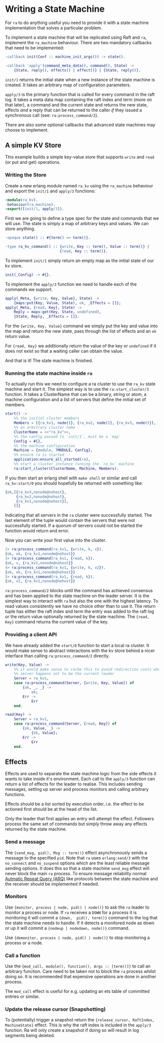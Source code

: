 # Writing a State Machine

For `ra` to do anything useful you need to provide it with a state machine
implementation that solves a particular problem.

To implement a state machine that will be replicated using Raft and `ra`, implement the
`ra_machine` behaviour. There are two mandatory callbacks that need to be
implemented:

```erlang
-callback init(Conf :: machine_init_args()) -> state().

-callback 'apply'(command_meta_data(), command(), State) ->
    {State, reply(), effects() | effect()} | {State, reply()}.
```

`init/1` returns the initial state when a new instance of the state machine
is created. It takes an arbitrary map of configuration parameters.

`apply/3` is the primary function that is called for every command in the
raft log. It takes a meta data map containing the raft index and term (more on that later),
a command and the
current state and returns the new state, effects _and_ a reply that can be returned
to the caller _if_ they issued a synchronous call (see: `ra:process_command/2`).

There are also some optional callbacks that advanced state machines may choose to
implement.

## A simple KV Store

This example builds a simple key-value store that supports
`write` and `read` (or put and get) operations.

### Writing the Store

Create a new erlang module named `ra_kv` using the `ra_machine` behaviour and
export the `init/1` and `apply/3` functions:

```erlang
-module(ra_kv).
-behaviour(ra_machine).
-export([init/1, apply/3]).
```

First we are going to define a type spec for the state and commands that we will
use. The state is simply a map of arbitrary keys and values. We can store anything.

```erlang
-opaque state() :: #{term() => term()}.

-type ra_kv_command() :: {write, Key :: term(), Value :: term()} |
                         {read, Key :: term()}.
```

To implement `init/1` simply return an empty map as the initial state of our kv store.

```erlang
init(_Config) -> #{}.
```

To implement the `apply/3` function we need to handle each of the commands
we support.

```erlang
apply(_Meta, {write, Key, Value}, State) ->
    {maps:put(Key, Value, State), ok, _Effects = []};
apply(_Meta, {read, Key}, State) ->
    Reply = maps:get(Key, State, undefined),
    {State, Reply, _Effects = []}.
```

For the `{write, Key, Value}` command we simply put the key and value into the
map and return the new state, pass through the list of effects and an `ok`
return value.

For `{read, Key}` we additionally return the value of the key or `undefined` if
it does not exist so that a waiting caller can obtain the value.

And that is it! The state machine is finished.


### Running the state machine inside `ra`

To actually run this we need to configure a ra cluster to use the `ra_kv`
state machine and start it. The simplest way is to use the `ra:start_cluster/3`
function. It takes a ClusterName that can be a binary, string or atom,
a machine configuration and a list of servers that define the initial
set of members.

```erlang
start() ->
    %% the initial cluster members
    Members = [{ra_kv1, node()}, {ra_kv2, node()}, {ra_kv3, node()}],
    %% an arbitrary cluster name
    ClusterName = <<"ra_kv">>,
    %% the config passed to `init/1`, must be a `map`
    Config = #{},
    %% the machine configuration
    Machine = {module, ?MODULE, Config},
    %% ensure ra is started
    application:ensure_all_started(ra),
    %% start a cluster instance running the `ra_kv` machine
    ra:start_cluster(ClusterName, Machine, Members).
```

If you then start an erlang shell with `make shell` or similar and call
`ra_kv:start/0` you should hopefully be returned with something like:

```erlang
{ok,[{ra_kv3,nonode@nohost},
     {ra_kv2,nonode@nohost},
     {ra_kv1,nonode@nohost}],
    []}
```

Indicating that all servers in the `ra` cluster were successfully started. The
last element of the tuple would contain the servers that were not successfully
started. If a quorum of servers could not be started the function would return
and error.

Now you can write your first value into the cluster.

```erlang
2> ra:process_command(ra_kv1, {write, k, v}).
{ok, ok, {ra_kv1,nonode@nohost}}
3> ra:process_command(ra_kv1, {read, k}).
{ok, v, {ra_kv1,nonode@nohost}}
4> ra:process_command(ra_kv1, {write, k, v2}).
{ok, ok, {ra_kv1,nonode@nohost}}
5> ra:process_command(ra_kv1, {read, k}).
{ok, v2, {ra_kv1,nonode@nohost}}
```

`ra:process_command/2` blocks until the command has achieved consensus
and has been applied to the state machine on the leader server. It is the simplest
way to interact with `ra` but also the one with the highest latency.
To read values consistently we have no choice other than to use it.
The return tuple has either the raft index and term the entry was added to the
raft log _or_ the return value optionally returned by the state machine. The
`{read, Key}` command returns the current value of the key.

### Providing a client API

We have already added the `start/0` function to start a local ra cluster. It would
make sense to abstract interactions with the kv store behind a nicer interface
than calling `ra:process_command/2` directly.

```erlang
write(Key, Value) ->
    %% it would make sense to cache this to avoid redirection costs when this
    %% server happens not to be the current leader
    Server = ra_kv1,
    case ra:process_command(Server, {write, Key, Value}) of
        {ok, _, _} ->
            ok;
        Err ->
            Err
    end.

read(Key) ->
    Server = ra_kv1,
    case ra:process_command(Server, {read, Key}) of
        {ok, Value, _} ->
            {ok, Value};
        Err ->
            Err
    end.
```

## Effects

Effects are used to separate the state machine logic from the side effects it wants
to take inside it's environment. Each call to the `apply/3` function can return
a list of effects for the leader to realise. This includes sending messages,
setting up server and process monitors and calling arbitrary functions.

Effects should be a list sorted by execution order, i.e. the effect to be actioned
first should be at the head of the list.

Only the leader that first applies an entry will attempt the effect.
Followers process the same set of commands but simply throw away any effects returned by
the state machine.


### Send a message

The `{send_msg, pid(), Msg :: term()}` effect asynchronously sends a message
to the specified
`pid`. Note that `ra` uses `erlang:send/3` with the `no_connect` and `no_suspend`
options which are the least reliable message sending options. It does this so
that a state machine `send_msg` effect will never block the main `ra` process.
To ensure message reliability normal [Autmatic Repeat Query (ARQ)](https://en.wikipedia.org/wiki/Automatic_repeat_request)
like protocols between the state machine and the receiver should be implemented
if needed.

### Monitors

Use `{monitor, process | node, pid() | node()}` to ask the `ra` leader to
monitor a process or node. If `ra` receives a `DOWN` for a process it
is monitoring it will commit a `{down,  pid(), term()}` command to the log that
the state machine needs to handle. If it detects a monitored node as down or up
it will commit a `{nodeup | nodedown, node()}` command.

Use `{demonitor, process | node, pid() | node()}` to stop monitoring a process
or a node.

### Call a function

Use the `{mod_call, module(), function(), Args :: [term()]}` to call an arbitrary
function. Care need to be taken not to block the `ra` process whilst doing so.
It is recommended that expensive operations are done in another process.

The `mod_call` effect is useful for e.g. updating an ets table of committed entries
or similar.

### Update the release cursor (Snapshotting)

To (potentially) trigger a snapshot return the `{release_cursor, RaftIndex, MachineState}`
effect. This is why the raft index is included in the `apply/3` function. Ra will
only create a snapshot if doing so will result in log segments being deleted.
